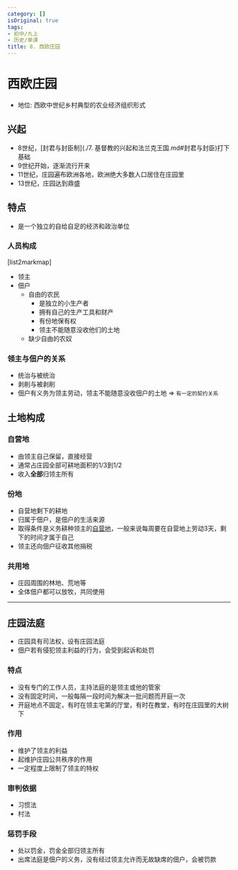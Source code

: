 ```yaml
---
category: []
isOriginal: true
tags:
- 初中/九上
- 历史/单课
title: 8. 西欧庄园
---
```

# 西欧庄园
- 地位: 西欧中世纪乡村典型的农业经济组织形式
## 兴起
- 8世纪，[封君与封臣制](./7. 基督教的兴起和法兰克王国.md#封君与封臣)打下基础
- 9世纪开始，逐渐流行开来
- 11世纪，庄园遍布欧洲各地，欧洲绝大多数人口居住在庄园里
- 13世纪，庄园达到鼎盛
## 特点
- 是一个独立的自给自足的经济和政治单位
### 人员构成
[list2markmap]
- 领主
- 佃户
    - 自由的农民
        - 是独立的小生产者
        - 拥有自己的生产工具和财产
        - 有份地保有权
        - 领主不能随意没收他们的土地
    - 缺少自由的农奴
### 领主与佃户的关系
- 统治与被统治
- 剥削与被剥削
- 佃户有义务为领主劳动，领主不能随意没收佃户的土地 => `有一定的契约关系`
## 土地构成
### 自营地
- 由领主自己保留，直接经营
- 通常占庄园全部可耕地面积的1/3到1/2
- 收入**全部**归领主所有
### 份地
- 自营地剩下的耕地
- 归属于佃户，是佃户的生活来源
- 取得条件是义务耕种领主的[自营地](#自营地)，一般来说每周要在自营地上劳动3天，剩下的时间才属于自己
- 领主还向佃户征收其他捐税
### 共用地
- 庄园周围的林地、荒地等
- 全体佃户都可以放牧，共同使用
---
## 庄园法庭
- 庄园具有司法权，设有庄园法庭
- 佃户若有侵犯领主利益的行为，会受到起诉和处罚
### 特点
- 没有专门的工作人员，主持法庭的是领主或他的管家
- 没有固定时间，一般每隔一段时间为解决一批问题而开庭一次
- 开庭地点不固定，有时在领主宅第的厅堂，有时在教堂，有时在庄园里的大树下
### 作用
- 维护了领主的利益
- 起维护庄园公共秩序的作用
- 一定程度上限制了领主的特权
### 审判依据
- 习惯法
- 村法
### 惩罚手段
- 处以罚金，罚金全部归领主所有
- 出席法庭是佃户的义务，没有经过领主允许而无故缺席的佃户，会被罚款